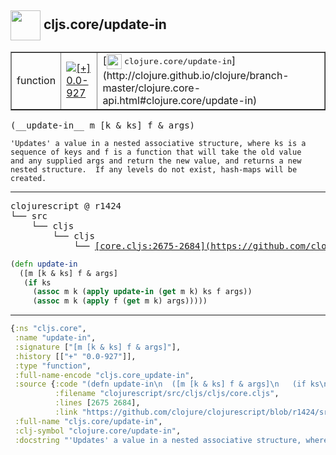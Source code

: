 ## <img width="48px" valign="middle" src="http://i.imgur.com/Hi20huC.png"> cljs.core/update-in

 <table border="1">
<tr>
<td>function</td>
<td><a href="https://github.com/cljsinfo/api-refs/tree/0.0-927"><img valign="middle" alt="[+] 0.0-927" src="https://img.shields.io/badge/+-0.0--927-lightgrey.svg"></a> </td>
<td>
[<img height="24px" valign="middle" src="http://i.imgur.com/1GjPKvB.png"> <samp>clojure.core/update-in</samp>](http://clojure.github.io/clojure/branch-master/clojure.core-api.html#clojure.core/update-in)
</td>
</tr>
</table>

 <samp>
(__update-in__ m [k & ks] f & args)<br>
</samp>

```
'Updates' a value in a nested associative structure, where ks is a
sequence of keys and f is a function that will take the old value
and any supplied args and return the new value, and returns a new
nested structure.  If any levels do not exist, hash-maps will be
created.
```

---

 <pre>
clojurescript @ r1424
└── src
    └── cljs
        └── cljs
            └── <ins>[core.cljs:2675-2684](https://github.com/clojure/clojurescript/blob/r1424/src/cljs/cljs/core.cljs#L2675-L2684)</ins>
</pre>

```clj
(defn update-in
  ([m [k & ks] f & args]
   (if ks
     (assoc m k (apply update-in (get m k) ks f args))
     (assoc m k (apply f (get m k) args)))))
```


---

```clj
{:ns "cljs.core",
 :name "update-in",
 :signature ["[m [k & ks] f & args]"],
 :history [["+" "0.0-927"]],
 :type "function",
 :full-name-encode "cljs.core_update-in",
 :source {:code "(defn update-in\n  ([m [k & ks] f & args]\n   (if ks\n     (assoc m k (apply update-in (get m k) ks f args))\n     (assoc m k (apply f (get m k) args)))))",
          :filename "clojurescript/src/cljs/cljs/core.cljs",
          :lines [2675 2684],
          :link "https://github.com/clojure/clojurescript/blob/r1424/src/cljs/cljs/core.cljs#L2675-L2684"},
 :full-name "cljs.core/update-in",
 :clj-symbol "clojure.core/update-in",
 :docstring "'Updates' a value in a nested associative structure, where ks is a\nsequence of keys and f is a function that will take the old value\nand any supplied args and return the new value, and returns a new\nnested structure.  If any levels do not exist, hash-maps will be\ncreated."}

```
